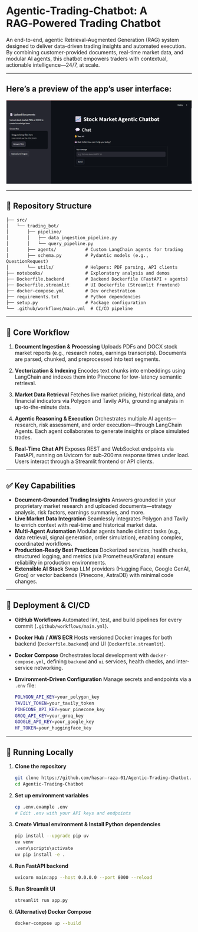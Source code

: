 # Agentic‑Trading‑Chatbot: A RAG‑Powered Trading Chatbot

An end-to-end, agentic Retrieval-Augmented Generation (RAG) system designed to deliver data-driven trading insights and automated execution. By combining customer-provided documents, real-time market data, and modular AI agents, this chatbot empowers traders with contextual, actionable intelligence—24/7, at scale.

---

## Here’s a preview of the app’s user interface:
![UI Screenshot](./screenshots/ui-preview.png)

---

## 📂 Repository Structure

```
├── src/
│   └── trading_bot/
│       ├── pipeline/
│       │   ├── data_ingestion_pipeline.py
│       │   └── query_pipeline.py
│       ├── agents/           # Custom LangChain agents for trading
│       ├── schema.py         # Pydantic models (e.g., QuestionRequest)
│       └── utils/            # Helpers: PDF parsing, API clients
├── notebooks/                # Exploratory analysis and demos
├── Dockerfile.backend        # Backend Dockerfile (FastAPI + agents)
├── Dockerfile.streamlit      # UI Dockerfile (Streamlit frontend)
├── docker-compose.yml        # Dev orchestration
├── requirements.txt          # Python dependencies
├── setup.py                  # Package configuration
└── .github/workflows/main.yml  # CI/CD pipeline
```

---

## 🔧 Core Workflow

1. **Document Ingestion & Processing**
   Uploads PDFs and DOCX stock market reports (e.g., research notes, earnings transcripts). Documents are parsed, chunked, and preprocessed into text segments.

2. **Vectorization & Indexing**
   Encodes text chunks into embeddings using LangChain and indexes them into Pinecone for low-latency semantic retrieval.

3. **Market Data Retrieval**
   Fetches live market pricing, historical data, and financial indicators via Polygon and Tavily APIs, grounding analysis in up-to-the-minute data.

4. **Agentic Reasoning & Execution**
   Orchestrates multiple AI agents—research, risk assessment, and order execution—through LangChain Agents. Each agent collaborates to generate insights or place simulated trades.

5. **Real-Time Chat API**
   Exposes REST and WebSocket endpoints via FastAPI, running on Uvicorn for sub-200 ms response times under load. Users interact through a Streamlit frontend or API clients.

---

## ✅ Key Capabilities

* **Document-Grounded Trading Insights**
  Answers grounded in your proprietary market research and uploaded documents—strategy analysis, risk factors, earnings summaries, and more.
* **Live Market Data Integration**
  Seamlessly integrates Polygon and Tavily to enrich context with real-time and historical market data.
* **Multi-Agent Automation**
  Modular agents handle distinct tasks (e.g., data retrieval, signal generation, order simulation), enabling complex, coordinated workflows.
* **Production-Ready Best Practices**
  Dockerized services, health checks, structured logging, and metrics (via Prometheus/Grafana) ensure reliability in production environments.
* **Extensible AI Stack**
  Swap LLM providers (Hugging Face, Google GenAI, Groq) or vector backends (Pinecone, AstraDB) with minimal code changes.

---

## 🚀 Deployment & CI/CD

* **GitHub Workflows**
  Automated lint, test, and build pipelines for every commit (`.github/workflows/main.yml`).
* **Docker Hub / AWS ECR**
  Hosts versioned Docker images for both backend (`Dockerfile.backend`) and UI (`Dockerfile.streamlit`).
* **Docker Compose**
  Orchestrates local development with `docker-compose.yml`, defining `backend` and `ui` services, health checks, and inter-service networking.
* **Environment-Driven Configuration**
  Manage secrets and endpoints via a `.env` file:

  ```bash
  POLYGON_API_KEY=your_polygon_key
  TAVILY_TOKEN=your_tavily_token
  PINECONE_API_KEY=your_pinecone_key
  GROQ_API_KEY=your_groq_key
  GOOGLE_API_KEY=your_google_key
  HF_TOKEN=your_huggingface_key
  ```

---

## 🏃 Running Locally

1. **Clone the repository**

   ```bash
   git clone https://github.com/hasan-raza-01/Agentic-Trading-Chatbot.git
   cd Agentic-Trading-Chatbot
   ```

2. **Set up environment variables**

   ```bash
   cp .env.example .env
   # Edit .env with your API keys and endpoints
   ```

3. **Create Virtual environment & Install Python dependencies**

   ```bash
   pip install --upgrade pip uv
   uv venv 
   .venv\scripts\activate
   uv pip install -e .
   ```

4. **Run FastAPI backend**

   ```bash
   uvicorn main:app --host 0.0.0.0 --port 8000 --reload
   ```

5. **Run Streamlit UI**

   ```bash
   streamlit run app.py
   ```

6. **(Alternative) Docker Compose**

   ```bash
   docker-compose up --build
   ```
